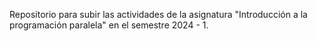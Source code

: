 Repositorio para subir las actividades de la asignatura "Introducción a la programación paralela" en el semestre 2024 - 1.

